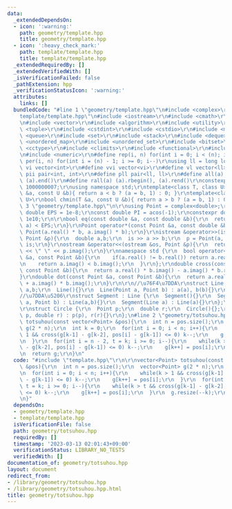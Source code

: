 ```yaml
---
data:
  _extendedDependsOn:
  - icon: ':warning:'
    path: geometry/template.hpp
    title: geometry/template.hpp
  - icon: ':heavy_check_mark:'
    path: template/template.hpp
    title: template/template.hpp
  _extendedRequiredBy: []
  _extendedVerifiedWith: []
  _isVerificationFailed: false
  _pathExtension: hpp
  _verificationStatusIcon: ':warning:'
  attributes:
    links: []
  bundledCode: "#line 1 \"geometry/template.hpp\"\n#include <complex>\r\n#line 1 \"\
    template/template.hpp\"\n#include <iostream>\r\n#include <cmath>\r\n#include <string>\r\
    \n#include <vector>\r\n#include <algorithm>\r\n#include <utility>\r\n#include\
    \ <tuple>\r\n#include <cstdint>\r\n#include <cstdio>\r\n#include <map>\r\n#include\
    \ <queue>\r\n#include <set>\r\n#include <stack>\r\n#include <deque>\r\n#include\
    \ <unordered_map>\r\n#include <unordered_set>\r\n#include <bitset>\r\n#include\
    \ <cctype>\r\n#include <climits>\r\n#include <functional>\r\n#include <cassert>\r\
    \n#include <numeric>\r\n#define rep(i, n) for(int i = 0; i < (n); i++)\r\n#define\
    \ per(i, n) for(int i = (n) - 1; i >= 0; i--)\r\nusing ll = long long;\r\n#define\
    \ vi vector<int>\r\n#define vvi vector<vi>\r\n#define vl vector<ll>\r\n#define\
    \ pii pair<int, int>\r\n#define pll pair<ll, ll>\r\n#define all(a) (a).begin(),\
    \ (a).end()\r\n#define rall(a) (a).rbegin(), (a).rend()\r\nconstexpr int mod =\
    \ 1000000007;\r\nusing namespace std;\r\ntemplate<class T, class U>\r\nbool chmax(T\
    \ &a, const U &b){ return a < b ? (a = b, 1) : 0; }\r\ntemplate<class T, class\
    \ U>\r\nbool chmin(T &a, const U &b){ return a > b ? (a = b, 1) : 0; }\n#line\
    \ 3 \"geometry/template.hpp\"\n\r\nusing Point = complex<double>;\r\nconstexpr\
    \ double EPS = 1e-8;\r\nconst double PI = acos(-1);\r\nconstexpr double INF =\
    \ 1e10;\r\n\r\nbool eq(const double &a, const double &b){\r\n  return fabs(b -\
    \ a) < EPS;\r\n}\r\nPoint operator*(const Point &a, const double &b){\r\n  return\
    \ Point(a.real() * b, a.imag() * b);\r\n}\r\nistream &operator>>(istream &is,\
    \ Point &p){\r\n  double a,b;\r\n  is >> a >> b;\r\n  p = Point(a, b);\r\n  return\
    \ is;\r\n}\r\nostream &operator<<(ostream &os, Point &p){\r\n  return os << p.real()\
    \ << \" \" << p.imag();\r\n}\r\nnamespace std {\r\n  bool operator<(const Point\
    \ &a, const Point &b){\r\n    if(a.real() != b.real()) return a.real() < b.real();\r\
    \n    return a.imag() < b.imag();\r\n  }\r\n};\r\ndouble cross(const Point &a,\
    \ const Point &b){\r\n  return a.real() * b.imag() - a.imag() * b.real();\r\n\
    }\r\ndouble dot(const Point &a, const Point &b){\r\n  return a.real() * b.real()\
    \ + a.imag() * b.imag();\r\n}\r\n\r\n//\u76F4\u7DDA\r\nstruct Line {\r\n  Point\
    \ a,b;\r\n  Line(){}\r\n  Line(Point a, Point b) : a(a), b(b){}\r\n};\r\n\r\n\
    //\u7DDA\u5206\r\nstruct Segment : Line {\r\n  Segment(){}\r\n  Segment(Point\
    \ a, Point b) : Line(a,b){}\r\n  Segment(Line a) : Line(a){}\r\n};\r\n\r\n//\u5186\
    \r\nstruct Circle {\r\n  Point p;\r\n  double r;\r\n  Circle(){};\r\n  Circle(Point\
    \ p, double r) : p(p), r(r){}\r\n};\n#line 2 \"geometry/totsuhou.hpp\"\n\r\nvector<Point>\
    \ totsuhou(const vector<Point> &pos){\r\n  int n = pos.size();\r\n  vector<Point>\
    \ g(2 * n);\r\n  int k = 0;\r\n  for(int i = 0; i < n; i++){\r\n    while(k >\
    \ 1 && cross(g[k-1] - g[k-2], pos[i] - g[k-1]) <= 0) k--;\r\n    g[k++] = pos[i];\r\
    \n  }\r\n  for(int i = n - 2, t = k; i >= 0; i--){\r\n    while(k > t && cross(g[k-1]\
    \ - g[k-2], pos[i] - g[k-1]) <= 0) k--;\r\n    g[k++] = pos[i];\r\n  }\r\n  g.resize(--k);\r\
    \n  return g;\r\n}\n"
  code: "#include \"template.hpp\"\r\n\r\nvector<Point> totsuhou(const vector<Point>\
    \ &pos){\r\n  int n = pos.size();\r\n  vector<Point> g(2 * n);\r\n  int k = 0;\r\
    \n  for(int i = 0; i < n; i++){\r\n    while(k > 1 && cross(g[k-1] - g[k-2], pos[i]\
    \ - g[k-1]) <= 0) k--;\r\n    g[k++] = pos[i];\r\n  }\r\n  for(int i = n - 2,\
    \ t = k; i >= 0; i--){\r\n    while(k > t && cross(g[k-1] - g[k-2], pos[i] - g[k-1])\
    \ <= 0) k--;\r\n    g[k++] = pos[i];\r\n  }\r\n  g.resize(--k);\r\n  return g;\r\
    \n}"
  dependsOn:
  - geometry/template.hpp
  - template/template.hpp
  isVerificationFile: false
  path: geometry/totsuhou.hpp
  requiredBy: []
  timestamp: '2023-03-13 02:01:43+09:00'
  verificationStatus: LIBRARY_NO_TESTS
  verifiedWith: []
documentation_of: geometry/totsuhou.hpp
layout: document
redirect_from:
- /library/geometry/totsuhou.hpp
- /library/geometry/totsuhou.hpp.html
title: geometry/totsuhou.hpp
---
```

